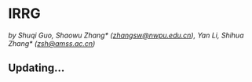 # IRRG
*by Shuqi Guo, Shaowu Zhang\* (zhangsw@nwpu.edu.cn), Yan Li, Shihua Zhang\* (zsh@amss.ac.cn)*

## Updating...
